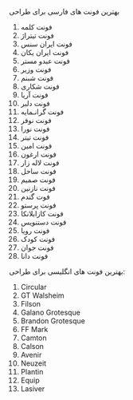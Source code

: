 بهترین فونت های فارسی برای طراحی
1. فونت کلمه
2. فونت تیتراژ
3. فونت ایران سنس
4. فونت ایران یکان
5. فونت عبدو مستر
6. فونت وزیر
7. فونت شبنم
8. فونت شکاری
9. فونت آریا
10. فونت دلبر
11. فونت گرانـمایه
12. فونت نوفر
13. فونت نورا
14. فونت تیتر
15. فونت امین
16. فونت ارغون
17. فونت لاله زار
18. فونت ساحل
19. فونت صمیم
20. فونت نازنین
21. فوت گندم
22. فونت پرستو
23. فونت کازابلانکا
24. فونت دستنویس
25. فونت رویا
26. فونت کودک
27. فونت جوان
28. فونت دانا


بهترین فونت های انگلیسی برای طراحی:
1. Circular
2. GT Walsheim
3. Filson
4. Galano Grotesque
5. Brandon Grotesque
6. FF Mark
7. Camton
8. Calson
9. Avenir
10. Neuzeit
11. Plantin
12. Equip
13. Lasiver